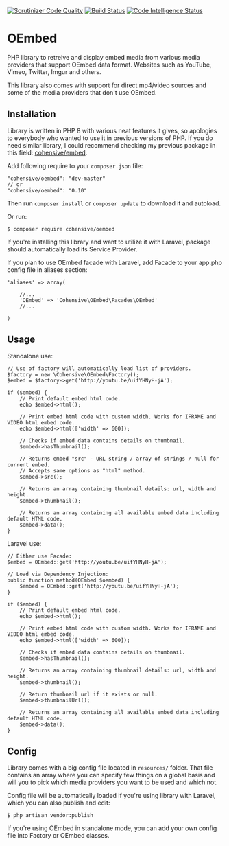 [![Scrutinizer Code Quality](https://scrutinizer-ci.com/g/KaneCohen/oembed/badges/quality-score.png?b=master)](https://scrutinizer-ci.com/g/KaneCohen/oembed/?branch=master)
[![Build Status](https://scrutinizer-ci.com/g/KaneCohen/oembed/badges/build.png?b=master)](https://scrutinizer-ci.com/g/KaneCohen/oembed/build-status/master)
[![Code Intelligence Status](https://scrutinizer-ci.com/g/KaneCohen/oembed/badges/code-intelligence.svg?b=master)](https://scrutinizer-ci.com/code-intelligence)

# OEmbed

PHP library to retreive and display embed media from various media providers that support OEmbed data format. Websites such as YouTube, Vimeo, Twitter, Imgur and others.

This library also comes with support for direct mp4/video sources and some of the media providers that don't use OEmbed.

## Installation

Library is written in PHP 8 with various neat features it gives, so apologies to everybody who wanted to use it in previous versions of PHP. If you do need similar library, I could recommend checking my previous package in this field: [cohensive/embed](https://github.com/KaneCohen/embed).

Add following require to your `composer.json` file:

~~~
"cohensive/oembed": "dev-master"
// or
"cohensive/oembed": "0.10"
~~~

Then run `composer install` or `composer update` to download it and autoload.

Or run:

~~~
$ composer require cohensive/oembed
~~~

If you're installing this library and want to utilize it with Laravel, package should automatically load its Service Provider.

If you plan to use OEmbed facade with Laravel, add Facade to your app.php config file in aliases section:

~~~
'aliases' => array(

	//...
	'OEmbed' => 'Cohensive\OEmbed\Facades\OEmbed'
	//...

)
~~~

## Usage

Standalone use:
~~~
// Use of factory will automatically load list of providers.
$factory = new \Cohensive\OEmbed\Factory();
$embed = $factory->get('http://youtu.be/uifYHNyH-jA');

if ($embed) {
	// Print default embed html code.
	echo $embed->html();

	// Print embed html code with custom width. Works for IFRAME and VIDEO html embed code.
	echo $embed->html(['width' => 600]);

	// Checks if embed data contains details on thumbnail.
	$embed->hasThumbnail();

	// Returns embed "src" - URL string / array of strings / null for current embed.
	// Accepts same options as "html" method.
	$embed->src();

	// Returns an array containing thumbnail details: url, width and height.
	$embed->thumbnail();

	// Returns an array containing all available embed data including default HTML code.
	$embed->data();
}
~~~

Laravel use:
~~~
// Either use Facade:
$embed = OEmbed::get('http://youtu.be/uifYHNyH-jA');

// Load via Dependency Injection:
public function method(OEmbed $oembed) {
	$embed = OEmbed::get('http://youtu.be/uifYHNyH-jA');
}

if ($embed) {
	// Print default embed html code.
	echo $embed->html();

	// Print embed html code with custom width. Works for IFRAME and VIDEO html embed code.
	echo $embed->html(['width' => 600]);

	// Checks if embed data contains details on thumbnail.
	$embed->hasThumbnail();

	// Returns an array containing thumbnail details: url, width and height.
	$embed->thumbnail();

	// Return thumbnail url if it exists or null.
	$embed->thumbnailUrl();

	// Returns an array containing all available embed data including default HTML code.
	$embed->data();
}
~~~

## Config

Library comes with a big config file located in `resources/` folder. That file contains an array where you can specify few things on a global basis and will you to pick which media providers you want to be used and which not.

Config file will be automatically loaded if you're using library with Laravel, which you can also publish and edit:

~~~
$ php artisan vendor:publish
~~~

If you're using OEmbed in standalone mode, you can add your own config file into Factory or OEmbed classes.
